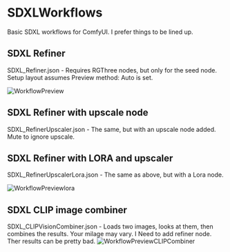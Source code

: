 # SDXLWorkflows
Basic SDXL workflows for ComfyUI. I prefer things to be lined up.


## SDXL Refiner
SDXL_Refiner.json - Requires RGThree nodes, but only for the seed node. Setup layout assumes Preview method: Auto is set.

![WorkflowPreview](https://github.com/zzubnik/SDXLWorkflow/assets/24965799/9a1eb0bf-3c3e-4d0c-afe8-3654918c356e)


## SDXL Refiner with upscale node
SDXL_RefinerUpscaler.json - The same, but with an upscale node added. Mute to ignore upscale.


## SDXL Refiner with LORA and upscaler
SDXL_RefinerUpscalerLora.json - The same as above, but with a Lora node.

![WorkflowPreviewlora](https://github.com/zzubnik/SDXLWorkflow/assets/24965799/d274f364-c0cf-4633-bc3b-64f850d0e053)


## SDXL CLIP image combiner
SDXL_CLIPVisionCombiner.json - Loads two images, looks at them, then combines the results. Your milage may vary. I Need to add refiner node. Ther results can be pretty bad.
![WorkflowPreviewCLIPCombiner](https://github.com/zzubnik/SDXLWorkflow/assets/24965799/0b4a4fe0-88b7-4017-9b7e-57276d19f5d1)
